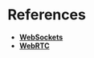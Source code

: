 References
==========

* [**WebSockets**](https://github.com/glimberger/references)
* [**WebRTC**](https://github.com/glimberger/references)
